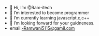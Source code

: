 - 👋 Hi, I’m @Ram-itech
- 👀 I’m interested to become programmer
- 🌱 I’m currently learning javascript,c,c++
- 💞️ I’m looking forward for your guidneness.
- email:-Ramwani5115@gamil.com


